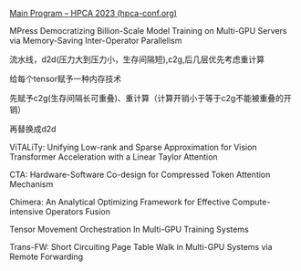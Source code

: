 [Main Program – HPCA 2023 (hpca-conf.org)](https://hpca-conf.org/2023/main-program/)



MPress Democratizing Billion-Scale Model Training on Multi-GPU Servers via Memory-Saving Inter-Operator Parallelism

流水线，d2d(压力大到压力小，生存间隔短),c2g,后几层优先考虑重计算

给每个tensor赋予一种内存技术

先赋予c2g(生存间隔长可重叠)、重计算（计算开销小于等于c2g不能被重叠的开销）

再替换成d2d

ViTALiTy: Unifying Low-rank and Sparse Approximation for Vision Transformer Acceleration with a Linear Taylor Attention

CTA: Hardware-Software Co-design for Compressed Token Attention Mechanism

Chimera: An Analytical Optimizing Framework for Effective Compute-intensive Operators Fusion

Tensor Movement Orchestration In Multi-GPU Training Systems



Trans-FW: Short Circuiting Page Table Walk in Multi-GPU Systems via Remote Forwarding
